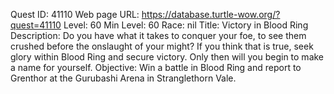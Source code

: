 Quest ID: 41110
Web page URL: https://database.turtle-wow.org/?quest=41110
Level: 60
Min Level: 60
Race: nil
Title: Victory in Blood Ring
Description: Do you have what it takes to conquer your foe, to see them crushed before the onslaught of your might? If you think that is true, seek glory within Blood Ring and secure victory. Only then will you begin to make a name for yourself.
Objective: Win a battle in Blood Ring and report to Grenthor at the Gurubashi Arena in Stranglethorn Vale.
